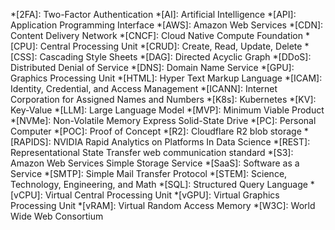 *[2FA]: Two-Factor Authentication
*[AI]: Artificial Intelligence
*[API]: Application Programming Interface
*[AWS]: Amazon Web Services
*[CDN]: Content Delivery Network
*[CNCF]: Cloud Native Compute Foundation
*[CPU]: Central Processing Unit
*[CRUD]: Create, Read, Update, Delete
*[CSS]: Cascading Style Sheets
*[DAG]: Directed Acyclic Graph
*[DDoS]: Distributed Denial of Service
*[DNS]: Domain Name Service
*[GPU]: Graphics Processing Unit
*[HTML]: Hyper Text Markup Language
*[ICAM]: Identity, Credential, and Access Management
*[ICANN]: Internet Corporation for Assigned Names and Numbers
*[K8s]: Kubernetes
*[KV]: Key-Value
*[LLM]: Large Language Model
*[MVP]: Minimum Viable Product
*[NVMe]: Non-Volatile Memory Express Solid-State Drive
*[PC]: Personal Computer
*[POC]: Proof of Concept
*[R2]: Cloudflare R2 blob storage
*[RAPIDS]: NVIDIA Rapid Analytics on Platforms In Data Science
*[REST]: Representational State Transfer web communication standard
*[S3]: Amazon Web Services Simple Storage Service
*[SaaS]: Software as a Service
*[SMTP]: Simple Mail Transfer Protocol
*[STEM]: Science, Technology, Engineering, and Math
*[SQL]: Structured Query Language
*[vCPU]: Virtual Central Processing Unit
*[vGPU]: Virtual Graphics Processing Unit
*[vRAM]: Virtual Random Access Memory
*[W3C]: World Wide Web Consortium
